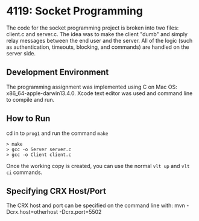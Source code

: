 4119: Socket Programming
========

The code for the socket programming project is broken into two files: client.c and server.c.
The idea was to make the client "dumb" and simply relay messages between the end user and the server. All of the logic
(such as authentication, timeouts, blocking, and commands) are handled on the server side.

Development Environment
--------
The programming assignment was implemented using C on Mac OS: x86_64-apple-darwin13.4.0. Xcode text editor was used and command line to compile and run.

How to Run
--------------
cd in to `prog1` and run the command `make`

    > make
    > gcc -o Server server.c
    > gcc -o Client client.c
    
Once the working copy is created, you can use the normal ``vlt up`` and ``vlt ci`` commands.

Specifying CRX Host/Port
------------------------

The CRX host and port can be specified on the command line with:
mvn -Dcrx.host=otherhost -Dcrx.port=5502 <goals>


